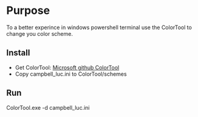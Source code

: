 
# Purpose
To a better experince in windows powershell terminal use the ColorTool to change you color scheme.

## Install
- Get ColorTool: [Microsoft github ColorTool](https://github.com/microsoft/terminal/tree/master/src/tools/ColorTool)
- Copy campbell_luc.ini to ColorTool/schemes

## Run
ColorTool.exe -d campbell_luc.ini
